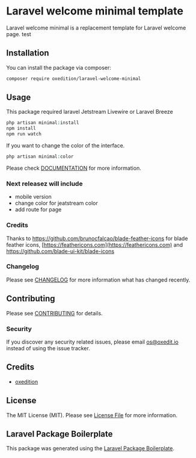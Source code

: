# Laravel welcome minimal template

Laravel welcome minimal is a replacement template for Laravel welcome page. test

## Installation

You can install the package via composer:

```bash
composer require oxedition/laravel-welcome-minimal
```

## Usage

This package required laravel Jetstream Livewire or Laravel Breeze

```php
php artisan minimal:install
npm install
npm run watch
```

If you want to change the color of the interface. 

```php
php artisan minimal:color
```

Please check [DOCUMENTATION](DOC.md) for more information.

### Next releasez will include

- mobile version
- change color for jeatstream color
- add route for page

### Credits

Thanks to https://github.com/brunocfalcao/blade-feather-icons for blade feather icons, [https://feathericons.com](https://feathericons.com) and https://github.com/blade-ui-kit/blade-icons


### Changelog

Please see [CHANGELOG](CHANGELOG.md) for more information what has changed recently.

## Contributing

Please see [CONTRIBUTING](CONTRIBUTING.md) for details.

### Security

If you discover any security related issues, please email os@oxedit.io instead of using the issue tracker.

## Credits

-   [oxedition](https://github.com/oxedition)

## License

The MIT License (MIT). Please see [License File](LICENSE.md) for more information.

## Laravel Package Boilerplate

This package was generated using the [Laravel Package Boilerplate](https://laravelpackageboilerplate.com).
